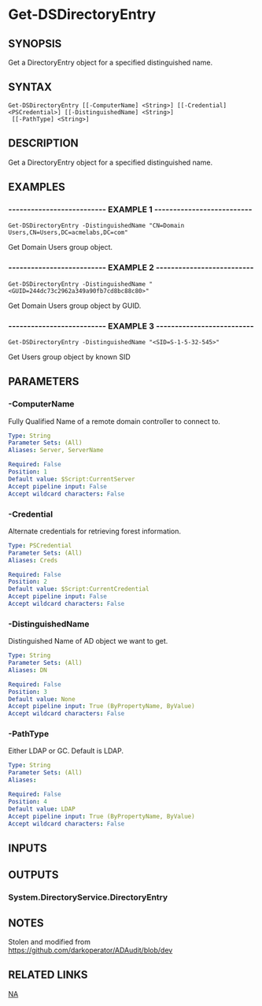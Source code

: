 ﻿---
external help file: PSAD-help.xml
online version: 
schema: 2.0.0
---

# Get-DSDirectoryEntry

## SYNOPSIS
Get a DirectoryEntry object for a specified distinguished name.

## SYNTAX

```
Get-DSDirectoryEntry [[-ComputerName] <String>] [[-Credential] <PSCredential>] [[-DistinguishedName] <String>]
 [[-PathType] <String>]
```

## DESCRIPTION
Get a DirectoryEntry object for a specified distinguished name.

## EXAMPLES

### -------------------------- EXAMPLE 1 --------------------------
```
Get-DSDirectoryEntry -DistinguishedName "CN=Domain Users,CN=Users,DC=acmelabs,DC=com"
```

Get Domain Users group object.

### -------------------------- EXAMPLE 2 --------------------------
```
Get-DSDirectoryEntry -DistinguishedName "<GUID=244dc73c2962a349a90fb7cd8bc88c80>"
```

Get Domain Users group object by GUID.

### -------------------------- EXAMPLE 3 --------------------------
```
Get-DSDirectoryEntry -DistinguishedName "<SID=S-1-5-32-545>"
```

Get Users group object by known SID

## PARAMETERS

### -ComputerName
Fully Qualified Name of a remote domain controller to connect to.

```yaml
Type: String
Parameter Sets: (All)
Aliases: Server, ServerName

Required: False
Position: 1
Default value: $Script:CurrentServer
Accept pipeline input: False
Accept wildcard characters: False
```

### -Credential
Alternate credentials for retrieving forest information.

```yaml
Type: PSCredential
Parameter Sets: (All)
Aliases: Creds

Required: False
Position: 2
Default value: $Script:CurrentCredential
Accept pipeline input: False
Accept wildcard characters: False
```

### -DistinguishedName
Distinguished Name of AD object we want to get.

```yaml
Type: String
Parameter Sets: (All)
Aliases: DN

Required: False
Position: 3
Default value: None
Accept pipeline input: True (ByPropertyName, ByValue)
Accept wildcard characters: False
```

### -PathType
Either LDAP or GC.
Default is LDAP.

```yaml
Type: String
Parameter Sets: (All)
Aliases: 

Required: False
Position: 4
Default value: LDAP
Accept pipeline input: True (ByPropertyName, ByValue)
Accept wildcard characters: False
```

## INPUTS

## OUTPUTS

### System.DirectoryService.DirectoryEntry

## NOTES
Stolen and modified from https://github.com/darkoperator/ADAudit/blob/dev

## RELATED LINKS

[NA]()

